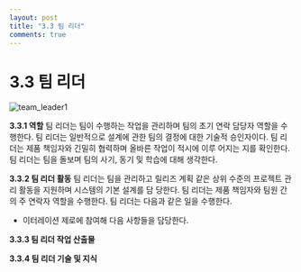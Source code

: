```yaml
---
layout: post
title: "3.3 팀 리더"
comments: true
---
```


3.3 팀 리더
===========

![team_leader1]({{site.baseurl}}/images/team_leader1.JPG)

__3.3.1 역할__
팀 리더는 팀이 수행하는 작업을 관리하며 팀의 초기 연락 담당자 역할을 수행한다. 팀 리더는 일반적으로 설계에
관한 팀의 결정에 대한 기술적 승인자이다. 팀 리더는 제품 책임자와 긴밀히 협력하며 올바른 작업이 적시에 이루
어지는 지를 확인한다. 팀 리더는 팀을 돌보며 팀의 사기, 동기 및 학습에 대해 생각한다.

__3.3.2 팀 리더 활동__
팀 리더는 팀을 관리하고 릴리즈 계획 같은 상위 수준의 프로젝트 관리 활동을 지원하며 시스템의 기본 설계를 담
당한다. 팀 리더는 제품 책임자와 팀원 간의 주 연락자 역할을 수행한다.
팀 리더는 다음과 같은 일을 수행한다.

* 이터레이션 제로에 참여해 다음 사항들을 담당한다.

__3.3.3 팀 리더 작업 산출물__

__3.3.4 팀 리더 기술 및 지식__